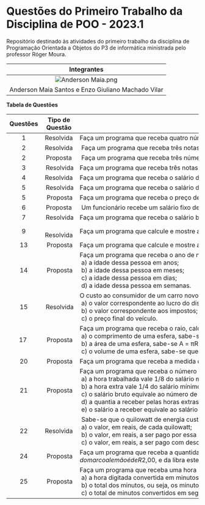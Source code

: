 # Questões do Primeiro Trabalho da Disciplina de POO - 2023.1

Repositório destinado às atividades do primeiro trabalho da disciplina de Programação Orientada a Objetos do P3 de informática ministrada pelo professor Róger Moura.

| Integrantes |
| :-----------: |
| ![Anderson Maia.png](https://user-images.githubusercontent.com/124885820/223561276-7331792c-6207-484a-a3a7-6cc69ddc0e60.png) | 
| Anderson Maia Santos e Enzo Giuliano Machado Vilar|


**Tabela de Questões**

| Questões   | Tipo de Questão | Enunciados  |
| :-----------: | :-------------: | ----------- |
| 1 | Resolvida | Faça um programa que receba quatro números inteiros, calcule e mostre a soma desses números.|
| 2 | Resolvida | Faça um programa que receba três notas, calcule e mostre a média aritmética entre elas. | 
| 2 | Proposta | Faça um programa que receba três números, calcule e mostre a multiplicação desses números. | 
| 3 | Resolvida |Faça um programa que receba três notas e seus respectivos pesos, calcule e mostre a média ponderada dessas notas. |  
| 4 | Resolvida |Faça um programa que receba o salário de um funcionário, calcule e mostre o novo salário, sabendo-se que este sofreu um aumento de 25%. |  
 | 5 | Resolvida |Faça um programa que receba o salário de um funcionário e o percentual de aumento, calcule e mostre o valor de aumento e o novo salário. | 
| 5 | Proposta |Faça um programa que receba o preço de um produto, calcule e mostre o novo preço, sabendo-se que este sofreu um desconto de 10%. |
| 6 | Proposta | Um funcionário recebe um salário fixo de 4% de comissão sobre as vendas. Faça um programa que receba o salário fixo de um funcionário e o valor de suas vendas, calcule e mostre a comissão e o salário final do funcionário. |   
| 7 | Resolvida |Faça um programa que receba o salário base de um funcionário, calcule e mostre o seu salário a receber, sabendo-se que esse funcionário tem gratificação de R$50,00 e paga imposto de 10% sobre o salário-base. |  
| 9 |  Resolvida |Faça um programa que calcule e mostre a área de um triângulo. Sabe-se que Área = (base * altura)/2. | 
| 13 | Proposta |Faça um programa que calcule e mostre a tabuada de um número digitado pelo usuário. |   | 14 | Resolvida | Faça um programa que receba o ano de nascimento de uma pessoa e o ano atual, calcule e mostre: <br> a) a idade dessa pessoa;‎ <br> b) quantos anos essa pessoa terá em 2005. | 
| 14 | Proposta |Faça um programa que receba o ano de nascimento de uma pessoa e o ano atual, calcule e mostre: <br> a) a idade dessa pessoa em anos; <br> b) a idade dessa pessoa em meses; <br> c) a idade dessa pessoa em dias; <br> d) a idade dessa pessoa em semanas. |  
| 15 | Resolvida |O custo ao consumidor de um carro novo é a soma do preço de fábrica com o percentual de lucro do distribuidor e dos impostos aplicados ao preço de fábrica. Faça um programa que receba o preço de fábrica de um veículo, o percentual de lucro do distribuidor e o percentual de impostos. Calcule e mostre: <br> a) o valor correspondente ao lucro do distribuidor; <br> b) o valor correspondente aos impostos; <br> c) o preço final do veículo. 
| 17 | Proposta |Faça um programa que receba o raio, calcule e mostre: <br> a) o comprimento de uma esfera, sabe-se que C = 2πR; <br> b) a área de uma esfera, sabe-se A = πR²; <br> c) o volume de uma esfera, sabe-se que V = 4/3πR³.|  
| 20 | Proposta |Faça um programa que receba a medida do ângulo formado por uma escada apoiada no chão e a distância que a escada está da parede. Calcule e mostre a medida da escada para que se possa alcançar a ponta da escada. |
| 21 | Proposta |Faça um programa que receba o número de horas trabalhadas, o valor do salário mínimo e o número de horas extras trabalhadas. Calcule e mostre o salário a receber seguindo as regras a seguir: <br> a) a hora trabalhada vale 1/8 do salário mínimo; <br> b) a hora extra vale 1/4 do salário mínimo; <br> c) o salário bruto equivale ao número de horas trabalhadas multiplicado pelo valor da hora trabalhada; <br> d) a quantia a receber pelas horas extras equivale ao número de horas extras trabalhadas multiplicado pelo valor da hora extra; <br> e) o salário a receber equivale ao salário bruto mais a quantia a receber pelas horas extras.  |
| 22 | Resolvida | Sabe-se que o quilowatt de energia custa um quinto do salário mínimo. Faça um programa que receba o valor do salário mínimo e a quantidade de quilowatts consumida por uma residência. Calcule e mostre: <br> a) o valor, em reais, de cada quilowatt; <br> b) o valor, em reais, a ser pago por essa residência; <br> c) o valor, em reais, a ser pago com desconto de 15%. | 
| 24 | Proposta |Faça um programa que receba a quantidade de dinheiro em reais que uma pessoa que vai viajar possui. Essa pessoa vai passar por vários países e precisa converter seu dinheiro em dólares, marco alemão e libra esterlina. Sabe-se que a cotação do dólar é de R$1,80, do marco alemão é de R$2,00, e da libra esterlina é de R$1,57. O programa deve fazer a conversão e mostrá-las. | 
 | 25 | Proposta |Faça um programa que receba uma hora (uma variável para hora e outra para minutos), calcule e mostre: <br> a) a hora digitada convertida em minutos; <br> b) o total dos minutos, ou seja, os minutos digitados mais a conversão anterior; <br> c) o total de minutos convertidos em segundos. |